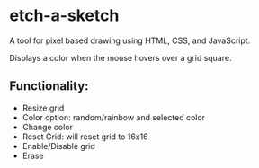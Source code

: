 # etch-a-sketch
A tool for pixel based drawing using HTML, CSS, and JavaScript.

Displays a color when the mouse hovers over a grid square.
## Functionality:
- Resize grid
- Color option: random/rainbow and selected color
- Change color
- Reset Grid: will reset grid to 16x16
- Enable/Disable grid
- Erase